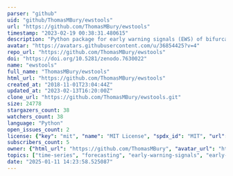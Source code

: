 ```yaml
---
parser: "github"
uid: "github/ThomasMBury/ewstools"
url: "https://github.com/ThomasMBury/ewstools"
timestamp: "2023-02-19 00:38:31.480615"
description: "Python package for early warning signals (EWS) of bifurcations in time series data."
avatar: "https://avatars.githubusercontent.com/u/36854425?v=4"
repo_url: "https://github.com/ThomasMBury/ewstools"
doi: "https://doi.org/10.5281/zenodo.7630022"
name: "ewstools"
full_name: "ThomasMBury/ewstools"
html_url: "https://github.com/ThomasMBury/ewstools"
created_at: "2018-11-01T23:04:44Z"
updated_at: "2023-02-13T16:20:00Z"
clone_url: "https://github.com/ThomasMBury/ewstools.git"
size: 24778
stargazers_count: 38
watchers_count: 38
language: "Python"
open_issues_count: 2
license: {"key": "mit", "name": "MIT License", "spdx_id": "MIT", "url": "https://api.github.com/licenses/mit", "node_id": "MDc6TGljZW5zZTEz"}
subscribers_count: 5
owner: {"html_url": "https://github.com/ThomasMBury", "avatar_url": "https://avatars.githubusercontent.com/u/36854425?v=4", "login": "ThomasMBury", "type": "User"}
topics: ["time-series", "forecasting", "early-warning-signals", "early-warning-indicators", "bifurcation", "critical-transitions", "resilience-indicators", "tipping-point", "autocorrelation", "power-spectrum", "bootstrapping", "complex-systems", "python", "ipynb", "visualization"]
date: "2025-01-11 14:23:58.525087"
---
```

